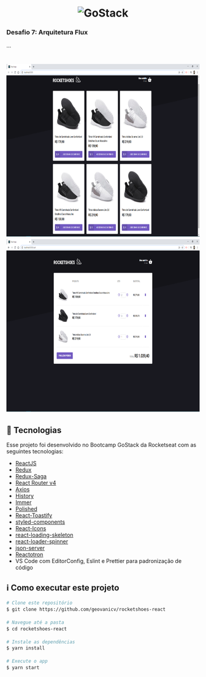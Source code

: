 <h1 align="center">
    <img alt="GoStack" src="https://rocketseat-cdn.s3-sa-east-1.amazonaws.com/bootcamp-header.png" width="200px" />
</h1>

<h3>
  Desafio 7: Arquitetura Flux
</h3>

...

<h1 align="center">
    <img alt="GoStack" src="screenshots/tela1.PNG" width="771px" height="450px" />
    <img alt="GoStack" src="screenshots/tela2.PNG" width="771px" height="450px" />
</h1>

## :rocket: Tecnologias

Esse projeto foi desenvolvido no Bootcamp GoStack da Rocketseat com as seguintes tecnologias:

-  [ReactJS](https://reactjs.org/)
-  [Redux](https://redux.js.org/)
-  [Redux-Saga](https://redux-saga.js.org/)
-  [React Router v4](https://github.com/ReactTraining/react-router)
-  [Axios](https://github.com/axios/axios)
-  [History](https://www.npmjs.com/package/history)
-  [Immer](https://github.com/immerjs/immer)
-  [Polished](https://polished.js.org/)
-  [React-Toastify](https://fkhadra.github.io/react-toastify/)
-  [styled-components](https://www.styled-components.com/)
-  [React-Icons](https://react-icons.netlify.com/)
-  [react-loading-skeleton](https://github.com/dvtng/react-loading-skeleton)
-  [react-loader-spinner](https://github.com/mhnpd/react-loader-spinner)
-  [json-server](https://github.com/typicode/json-server)
-  [Reactotron](https://infinite.red/reactotron)
-  VS Code com EditorConfig, Eslint e Prettier para padronização de código

## :information_source: Como executar este projeto

```bash
# Clone este repositório
$ git clone https://github.com/geovanicv/rocketshoes-react

# Navegue até a pasta
$ cd rocketshoes-react

# Instale as dependências
$ yarn install

# Execute o app
$ yarn start
```
